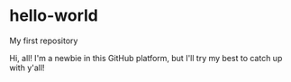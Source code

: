 # hello-world
My first repository

Hi, all!
I'm a newbie in this GitHub platform, but I'll try my best to catch up with y'all!
